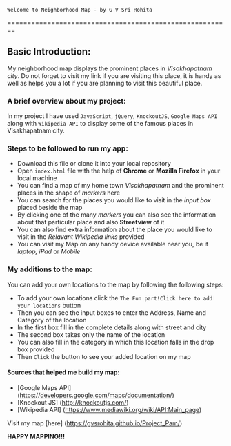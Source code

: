     Welcome to Neighborhood Map - by G V Sri Rohita
========================================================

## Basic Introduction:
My neighborhood map displays the prominent places in _Visakhapatnam city_. Do not forget to visit my link if you are visiting this place, it is handy as well as helps you a lot if you are planning to visit this beautiful place.

### A brief overview about my project:
In my project I have used `JavaScript`, `jQuery`, `KnockoutJS`, `Google Maps API` along with `Wikipedia API` to display some of the famous places in Visakhapatnam city.

### Steps to be followed to run my app:
- Download this file or clone it into your local repository
- Open `index.html` file with the help of **Chrome** or **Mozilla Firefox** in your local machine
- You can find a map of my home town _Visakhapatnam_ and the prominent places in the shape of _markers_ here
- You can search for the places you would like to visit in the _input box_ placed beside the map
- By clicking one of the many _markers_ you can also see the information about that particular place and also **Streetview** of it
- You can also find extra information about the place you would like to visit in the _Relavant Wikipedia links_ provided
- You can visit my Map on any handy device available near you, be it _laptop, iPad_ or _Mobile_

### My additions to the map:
You can add your own locations to the map by following the following steps:
- To add your own locations click the `The Fun part!Click here to add your locations` button
- Then you can see the input boxes to enter the Address, Name and Category of the location
- In the first box fill in the complete details along with street and city
- The second box takes only the name of the location
- You can also fill in the category in which this location falls in the drop box provided
- Then `Click` the button to see your added location on my map

#### Sources that helped me build my map:
- [Google Maps API] (https://developers.google.com/maps/documentation/)
- [Knockout JS] (http://knockoutjs.com/)
- [Wikipedia API] (https://www.mediawiki.org/wiki/API:Main_page)

Visit my map [here] (https://gvsrohita.github.io/Project_Pam/)

**HAPPY MAPPING!!!**